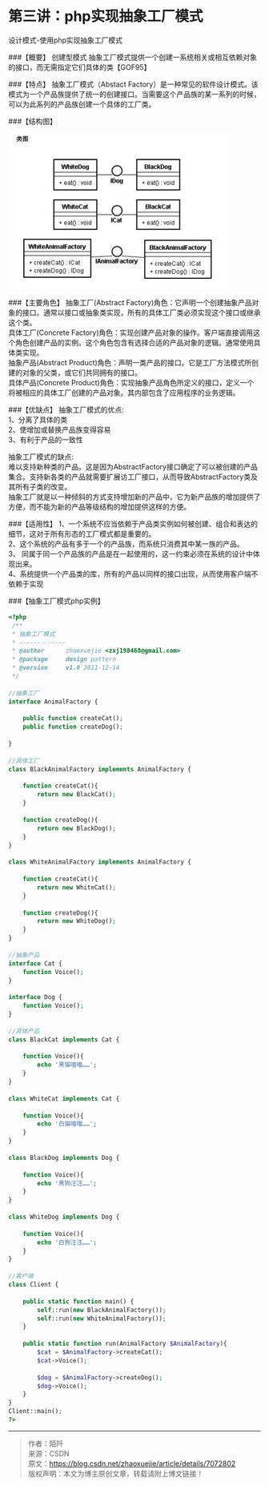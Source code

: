 # 第三讲：php实现抽象工厂模式

设计模式-使用php实现抽象工厂模式

###【概要】
创建型模式
抽象工厂模式提供一个创建一系统相关或相互依赖对象的接口，而无需指定它们具体的类【GOF95】

###【特点】
抽象工厂模式（Abstact Factory）是一种常见的软件设计模式。该模式为一个产品族提供了统一的创建接口。当需要这个产品族的某一系列的时候，可以为此系列的产品族创建一个具体的工厂类。


###【结构图】

![img](../images/0_1324362250CZG9_3.gif)

###【主要角色】
抽象工厂(Abstract Factory)角色：它声明一个创建抽象产品对象的接口。通常以接口或抽象类实现，所有的具体工厂类必须实现这个接口或继承这个类。  
具体工厂(Concrete Factory)角色：实现创建产品对象的操作。客户端直接调用这个角色创建产品的实例。这个角色包含有选择合适的产品对象的逻辑。通常使用具体类实现。  
抽象产品(Abstract Product)角色：声明一类产品的接口。它是工厂方法模式所创建的对象的父类，或它们共同拥有的接口。  
具体产品(Concrete Product)角色：实现抽象产品角色所定义的接口，定义一个将被相应的具体工厂创建的产品对象。其内部包含了应用程序的业务逻辑。  

###【优缺点】
抽象工厂模式的优点:  
1、分离了具体的类  
2、使增加或替换产品族变得容易  
3、有利于产品的一致性  

抽象工厂模式的缺点:  
难以支持新种类的产品。这是因为AbstractFactory接口确定了可以被创建的产品集合。支持新各类的产品就需要扩展访工厂接口，从而导致AbstractFactory类及其所有子类的改变。  
抽象工厂就是以一种倾斜的方式支持增加新的产品中，它为新产品族的增加提供了方便，而不能为新的产品等级结构的增加提供这样的方便。

###【适用性】
1、一个系统不应当依赖于产品类实例如何被创建、组合和表达的细节，这对于所有形态的工厂模式都是重要的。  
2、这个系统的产品有多于一个的产品族，而系统只消费其中某一族的产品。  
3、 同属于同一个产品族的产品是在一起使用的，这一约束必须在系统的设计中体现出来。  
4、系统提供一个产品类的库，所有的产品以同样的接口出现，从而使用客户端不依赖于实现  

###【抽象工厂模式php实例】

```php
<?php
 /**
 * 抽象工厂模式
 * -------------
 * @author 		zhaoxuejie <zxj198468@gmail.com>
 * @package 	design pattern 
 * @version 	v1.0 2011-12-14
 */
 
//抽象工厂
interface AnimalFactory {
	
	public function createCat();
	public function createDog();
	
}
 
//具体工厂
class BlackAnimalFactory implements AnimalFactory {
	
	function createCat(){
		return new BlackCat();
	}
	
	function createDog(){
		return new BlackDog();	
	}
}
 
class WhiteAnimalFactory implements AnimalFactory {
	
	function createCat(){
		return new WhiteCat();
	}
	
	function createDog(){
		return new WhiteDog();
	}
}
 
//抽象产品
interface Cat {
	function Voice();
}
 
interface Dog {
	function Voice();	
}
 
//具体产品
class BlackCat implements Cat {
	
	function Voice(){
		echo '黑猫喵喵……';
	}
}
 
class WhiteCat implements Cat {
	
	function Voice(){
		echo '白猫喵喵……';
	}
}
 
class BlackDog implements Dog {
	
	function Voice(){
		echo '黑狗汪汪……';		
	}
}
 
class WhiteDog implements Dog {
	
	function Voice(){
		echo '白狗汪汪……';		
	}
}
 
//客户端
class Client {
	
	public static function main() {
		self::run(new BlackAnimalFactory());
		self::run(new WhiteAnimalFactory());
	}
	
	public static function run(AnimalFactory $AnimalFactory){
		$cat = $AnimalFactory->createCat();
		$cat->Voice();
		
		$dog = $AnimalFactory->createDog();
		$dog->Voice();
	}
}
Client::main();
?>

```
----------

> 作者：陌阡  
> 来源：CSDN  
> 原文：https://blog.csdn.net/zhaoxuejie/article/details/7072802  
> 版权声明：本文为博主原创文章，转载请附上博文链接！